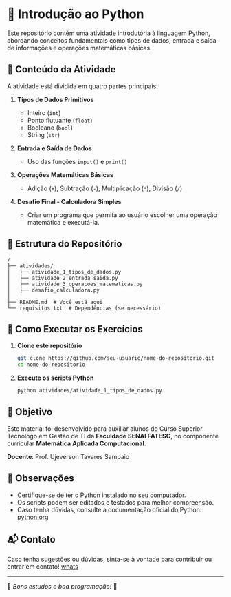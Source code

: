 # 📌 Introdução ao Python

Este repositório contém uma atividade introdutória à linguagem Python, abordando conceitos fundamentais como tipos de dados, entrada e saída de informações e operações matemáticas básicas.

## 📝 Conteúdo da Atividade

A atividade está dividida em quatro partes principais:

1. **Tipos de Dados Primitivos**
   - Inteiro (`int`)
   - Ponto flutuante (`float`)
   - Booleano (`bool`)
   - String (`str`)

2. **Entrada e Saída de Dados**
   - Uso das funções `input()` e `print()`

3. **Operações Matemáticas Básicas**
   - Adição (`+`), Subtração (`-`), Multiplicação (`*`), Divisão (`/`)

4. **Desafio Final - Calculadora Simples**
   - Criar um programa que permita ao usuário escolher uma operação matemática e executá-la.

## 📂 Estrutura do Repositório

```plaintext
/
├── atividades/
│   ├── atividade_1_tipos_de_dados.py
│   ├── atividade_2_entrada_saida.py
│   ├── atividade_3_operacoes_matematicas.py
│   ├── desafio_calculadora.py
│
├── README.md  # Você está aqui
└── requisitos.txt  # Dependências (se necessário)
```

## 🚀 Como Executar os Exercícios

1. **Clone este repositório**
   ```bash
   git clone https://github.com/seu-usuario/nome-do-repositorio.git
   cd nome-do-repositorio
   ```

2. **Execute os scripts Python**
   ```bash
   python atividades/atividade_1_tipos_de_dados.py
   ```

## 🎯 Objetivo

Este material foi desenvolvido para auxiliar alunos do Curso Superior Tecnólogo em Gestão de TI da **Faculdade SENAI FATESG**, no componente curricular **Matemática Aplicada Computacional**.

**Docente**: Prof. Ujeverson Tavares Sampaio

## 📌 Observações
- Certifique-se de ter o Python instalado no seu computador.
- Os scripts podem ser editados e testados para melhor compreensão.
- Caso tenha dúvidas, consulte a documentação oficial do Python: [python.org](https://www.python.org/)

## 📬 Contato
Caso tenha sugestões ou dúvidas, sinta-se à vontade para contribuir ou entrar em contato!
[whats](https://www.google.com/search?q=ujeverson&sca_esv=b3186c678ba64ba8&sxsrf=AHTn8zrpUl0AeUXTqfeoeAvnOd0Lod4B3A%3A1741999934359&source=hp&ei=Ps_UZ9G9E4zO1sQPpNK24AQ&iflsig=ACkRmUkAAAAAZ9TdTmK9dnWdatCOeoWINAefZUNCEEJL&ved=0ahUKEwjR1KK674qMAxUMp5UCHSSpDUwQ4dUDCBg&uact=5&oq=ujeverson&gs_lp=Egdnd3Mtd2l6Igl1amV2ZXJzb24yBBAjGCcyBRAAGIAEMgUQABiABDIEEAAYHjIIEAAYgAQYogQyCBAAGIAEGKIEMggQABiABBiiBDIIEAAYogQYiQVInwxQAFiNB3AAeACQAQCYAZgBoAGBCaoBAzAuObgBA8gBAPgBAZgCCaACmQnCAgoQIxiABBgnGIoFwgIREC4YgAQYsQMY0QMYgwEYxwHCAgUQLhiABMICDhAuGIAEGLEDGNEDGMcBwgILEAAYgAQYsQMYgwHCAggQABiABBixA8ICCxAuGIAEGLEDGIMBwgIHEAAYgAQYCsICBxAuGIAEGArCAgcQABiABBgTwgIHEC4YgAQYE8ICDRAuGIAEGBMYxwEYrwHCAgoQABiABBgKGMsBwgIIEAAYgAQYywHCAgYQABgKGB7CAgYQABgFGB7CAggQABgFGAoYHsICBRAAGO8FmAMAkgcDMC45oAfTSA&sclient=gws-wiz)

---
🚀 _Bons estudos e boa programação!_ 🐍
